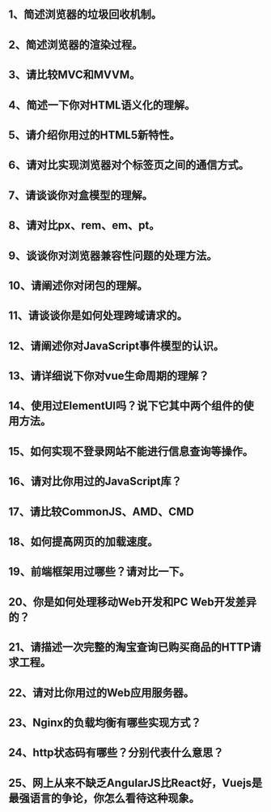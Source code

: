 ## 1、简述浏览器的垃圾回收机制。

## 2、简述浏览器的渲染过程。

## 3、请比较MVC和MVVM。

## 4、简述一下你对HTML语义化的理解。

## 5、请介绍你用过的HTML5新特性。

## 6、请对比实现浏览器对个标签页之间的通信方式。

## 7、请谈谈你对盒模型的理解。

## 8、请对比px、rem、em、pt。

## 9、谈谈你对浏览器兼容性问题的处理方法。

## 10、请阐述你对闭包的理解。

## 11、请谈谈你是如何处理跨域请求的。

## 12、请阐述你对JavaScript事件模型的认识。

## 13、请详细说下你对vue生命周期的理解？

## 14、使用过ElementUI吗？说下它其中两个组件的使用方法。

## 15、如何实现不登录网站不能进行信息查询等操作。

## 16、请对比你用过的JavaScript库？

## 17、请比较CommonJS、AMD、CMD

## 18、如何提高网页的加载速度。

## 19、前端框架用过哪些？请对比一下。

## 20、你是如何处理移动Web开发和PC Web开发差异的？

## 21、请描述一次完整的淘宝查询已购买商品的HTTP请求工程。

## 22、请对比你用过的Web应用服务器。

## 23、Nginx的负载均衡有哪些实现方式？

## 24、http状态码有哪些？分别代表什么意思？

## 25、网上从来不缺乏AngularJS比React好，Vuejs是最强语言的争论，你怎么看待这种现象。



